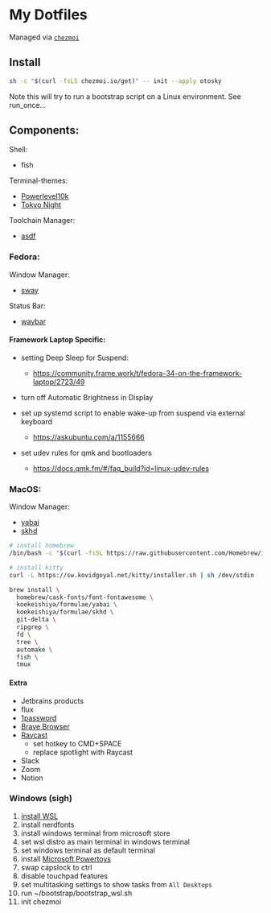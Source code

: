 # My Dotfiles

Managed via [`chezmoi`](https://github.com/twpayne/chezmoi)

## Install
```sh
sh -c "$(curl -fsLS chezmoi.io/get)" -- init --apply otosky
```
Note this will try to run a bootstrap script on a Linux environment. See run_once...

## Components:
Shell:
- fish

Terminal-themes:
- [Powerlevel10k](https://github.com/romkatv/powerlevel10k)
- [Tokyo Night](https://github.com/folke/tokyonight.nvim)

Toolchain Manager:
- [asdf](https://asdf-vm.com/)

### Fedora:
Window Manager:
- [sway](https://github.com/swaywm/sway)

Status Bar:
- [waybar](https://github.com/Alexays/Waybar)

#### Framework Laptop Specific:

- setting Deep Sleep for Suspend:
  - https://community.frame.work/t/fedora-34-on-the-framework-laptop/2723/49

- turn off Automatic Brightness in Display

- set up systemd script to enable wake-up from suspend via external keyboard
  - https://askubuntu.com/a/1155666

- set udev rules for qmk and bootloaders
  - https://docs.qmk.fm/#/faq_build?id=linux-udev-rules

### MacOS:
Window Manager:
- [yabai](https://github.com/koekeishiya/yabai)
- [skhd](https://github.com/koekeishiya/skhd)

```sh
# install homebrew
/bin/bash -c "$(curl -fsSL https://raw.githubusercontent.com/Homebrew/install/HEAD/install.sh)"

# install kitty
curl -L https://sw.kovidgoyal.net/kitty/installer.sh | sh /dev/stdin

brew install \
  homebrew/cask-fonts/font-fontawesome \
  koekeishiya/formulae/yabai \
  koekeishiya/formulae/skhd \
  git-delta \
  ripgrep \
  fd \
  tree \
  automake \
  fish \
  tmux
```

#### Extra

- Jetbrains products
- flux
- [1password](https://1password.com/downloads/mac/)
- [Brave Browser](https://brave.com/)
- [Raycast](https://www.raycast.com/)
  - set hotkey to CMD+SPACE
  - replace spotlight with Raycast
- Slack
- Zoom
- Notion

### Windows (sigh)

1. [install WSL](https://learn.microsoft.com/en-us/windows/wsl/install)
2. install nerdfonts
3. install windows terminal from microsoft store
4. set wsl distro as main terminal in windows terminal
5. set windows terminal as default terminal
6. install [Microsoft Powertoys](https://learn.microsoft.com/en-us/windows/powertoys/install)
7. swap capslock to ctrl
8. disable touchpad features
9. set multitasking settings to show tasks from `All Desktops`
10. run ~/bootstrap/bootstrap_wsl.sh
11. init chezmoi
